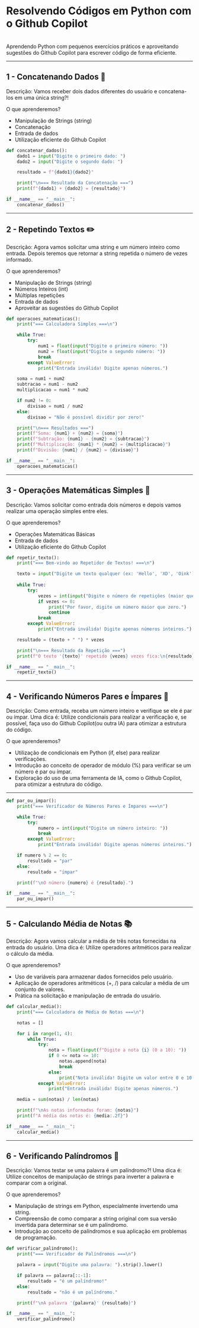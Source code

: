 # Resolvendo Códigos em Python com o Github Copilot

<br>
Aprendendo Python com pequenos exercícios práticos e aproveitando sugestões do Github Copilot para escrever código de forma eficiente.

---

## 1 - Concatenando Dados 🐾

Descrição:
Vamos receber dois dados diferentes do usuário e concatena-los em uma única string?! 

O que aprenderemos?

* Manipulação de Strings (string)
* Concatenação
* Entrada de dados
* Utilização eficiente do Github Copilot

```py
def concatenar_dados():
    dado1 = input("Digite o primeiro dado: ")
    dado2 = input("Digite o segundo dado: ")

    resultado = f"{dado1}{dado2}"

    print("\n=== Resultado da Concatenação ===")
    print(f"{dado1} + {dado2} = {resultado}")

if __name__ == "__main__":
    concatenar_dados()
```

---

## 2 - Repetindo Textos ✏️

Descrição:
Agora vamos solicitar uma string e um número inteiro como entrada. Depois teremos que retornar a string repetida o número de vezes informado. 

O que aprenderemos?

* Manipulação de Strings (string)
* Números Inteiros (int)
* Múltiplas repetições
* Entrada de dados
* Aproveitar as sugestões do Github Copilot

```py
def operacoes_matematicas():
    print("=== Calculadora Simples ===\n")

    while True:
        try:
            num1 = float(input("Digite o primeiro número: "))
            num2 = float(input("Digite o segundo número: "))
            break
        except ValueError:
            print("Entrada inválida! Digite apenas números.")

    soma = num1 + num2
    subtracao = num1 - num2
    multiplicacao = num1 * num2

    if num2 != 0:
        divisao = num1 / num2
    else:
        divisao = "Não é possível dividir por zero!"

    print("\n=== Resultados ===")
    print(f"Soma: {num1} + {num2} = {soma}")
    print(f"Subtração: {num1} - {num2} = {subtracao}")
    print(f"Multiplicação: {num1} * {num2} = {multiplicacao}")
    print(f"Divisão: {num1} / {num2} = {divisao}")

if __name__ == "__main__":
    operacoes_matematicas()
```

---

## 3 - Operações Matemáticas Simples 📐

Descrição:
Vamos solicitar como entrada dois números e depois vamos realizar uma operação simples entre eles.

O que aprenderemos?

* Operações Matemáticas Básicas
* Entrada de dados
* Utilização eficiente do Github Copilot

```py
def repetir_texto():
    print("=== Bem-vindo ao Repetidor de Textos! ===\n")

    texto = input("Digite um texto qualquer (ex: 'Hello', 'XD', 'Oink'): ")
    
    while True:
        try:
            vezes = int(input("Digite o número de repetições (maior que 0): "))
            if vezes <= 0:
                print("Por favor, digite um número maior que zero.")
                continue
            break
        except ValueError:
            print("Entrada inválida! Digite apenas números inteiros.")

    resultado = (texto + " ") * vezes

    print("\n=== Resultado da Repetição ===")
    print(f"O texto '{texto}' repetido {vezes} vezes fica:\n{resultado}")

if __name__ == "__main__":
    repetir_texto()
```

---

## 4 - Verificando Números Pares e Ímpares 🧮

Descrição: Como entrada, receba um número inteiro e verifique se ele é par ou ímpar. 
Uma dica é: Utilize condicionais para realizar a verificação e, se possível, faça uso do Github Copilot(ou outra IA) para otimizar a estrutura do código.

O que aprenderemos?
* Utilização de condicionais em Python (if, else) para realizar verificações.
* Introdução ao conceito de operador de módulo (%) para verificar se um número é par ou ímpar.
* Exploração do uso de uma ferramenta de IA, como o Github Copilot, para otimizar a estrutura do código.
---
```py
def par_ou_impar():
    print("=== Verificador de Números Pares e Ímpares ===\n")

    while True:
        try:
            numero = int(input("Digite um número inteiro: "))
            break
        except ValueError:
            print("Entrada inválida! Digite apenas números inteiros.")

    if numero % 2 == 0:
        resultado = "par"
    else:
        resultado = "ímpar"

    print(f"\nO número {numero} é {resultado}.")

if __name__ == "__main__":
    par_ou_impar()
```
---
## 5 - Calculando Média de Notas 📚

Descrição: Agora vamos calcular a média de três notas fornecidas na entrada do usuário. 
Uma dica é: Utilize operadores aritméticos para realizar o cálculo da média.

O que aprenderemos?
* Uso de variáveis para armazenar dados fornecidos pelo usuário.
* Aplicação de operadores aritméticos (+, /) para calcular a média de um conjunto de valores.
* Prática na solicitação e manipulação de entrada do usuário.
```py
def calcular_media():
    print("=== Calculadora de Média de Notas ===\n")

    notas = []

    for i in range(1, 4):
        while True:
            try:
                nota = float(input(f"Digite a nota {i} (0 a 10): "))
                if 0 <= nota <= 10:
                    notas.append(nota)
                    break
                else:
                    print("Nota inválida! Digite um valor entre 0 e 10.")
            except ValueError:
                print("Entrada inválida! Digite apenas números.")

    media = sum(notas) / len(notas)

    print(f"\nAs notas informadas foram: {notas}")
    print(f"A média das notas é: {media:.2f}")

if __name__ == "__main__":
    calcular_media()
```

---

## 6 - Verificando Palíndromos 🔄

Descrição: Vamos testar se uma palavra é um palíndromo?! 
Uma dica é: Utilize conceitos de manipulação de strings para inverter a palavra e comparar com a original.

O que aprenderemos?
* Manipulação de strings em Python, especialmente invertendo uma string.
* Compreensão de como comparar a string original com sua versão invertida para determinar se é um palíndromo.
* Introdução ao conceito de palíndromos e sua aplicação em problemas de programação.
```py
def verificar_palindromo():
    print("=== Verificador de Palíndromos ===\n")

    palavra = input("Digite uma palavra: ").strip().lower()

    if palavra == palavra[::-1]:
        resultado = "é um palíndromo!"
    else:
        resultado = "não é um palíndromo."

    print(f"\nA palavra '{palavra}' {resultado}")

if __name__ == "__main__":
    verificar_palindromo()
```